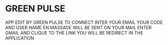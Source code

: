 # GREEN PULSE 
APP EDIT BY GREEN PULSE
TO CONNECT INTER YOUR EMAIL
YOUR CODE AND USER NAME 
EN MASSAGE WILL BE SENT ON YOUR MAIL 
ENTER GMAIL AND CLIQUE TO THE LINK 
YOU WILL BE REDIRECT IN THE APPLICATION
